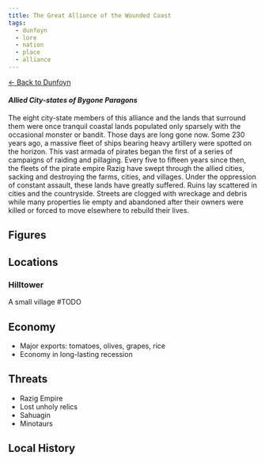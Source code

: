 ```yaml
---
title: The Great Alliance of the Wounded Coast
tags:
  - dunfoyn
  - lore
  - nation
  - place
  - alliance
---
```


[<- Back to Dunfoyn](../world/dunfoyn.md)

#### ***Allied City-states of Bygone Paragons***

The eight city-state members of this alliance and the lands that surround them were once tranquil coastal lands populated only sparsely with the occasional monster or bandit. Those days are long gone now. Some 230 years ago, a massive fleet of ships bearing heavy artillery were spotted on the horizon. This vast armada of pirates began the first of a series of campaigns of raiding and pillaging. Every five to fifteen years since then, the fleets of the pirate empire Razig have swept through the allied cities, sacking and destroying the farms, cities, and villages. Under the oppression of constant assault, these lands have greatly suffered. Ruins lay scattered in cities and the countryside. Streets are clogged with wreckage and debris while many properties lie empty and abandoned after their owners were killed or forced to move elsewhere to rebuild their lives.

## Figures

## Locations

### Hilltower

A small village #TODO

## Economy

- Major exports: tomatoes, olives, grapes, rice
- Economy in long-lasting recession

## Threats

- Razig Empire    
- Lost unholy relics
- Sahuagin
- Minotaurs

## Local History

